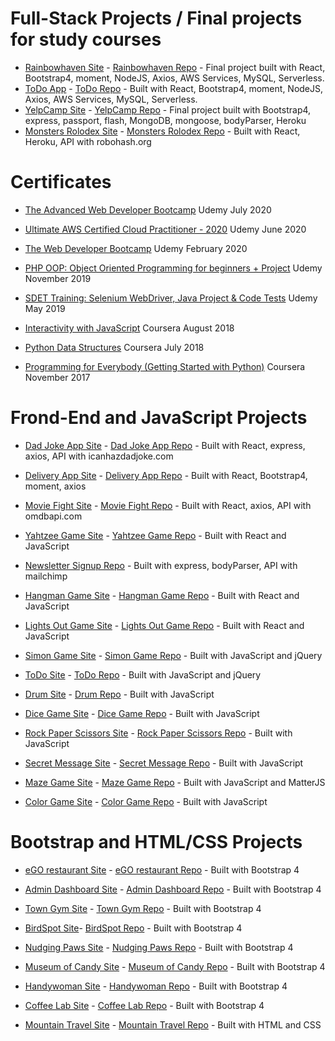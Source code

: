 # Full-Stack Projects / Final projects for study courses

- [Rainbowhaven Site](https://techreturnersmarchcohort2020.github.io/rainbowhaven-react-frontend/) - [Rainbowhaven Repo](https://github.com/techReturnersMarchCohort2020/rainbowhaven-react-frontend) - Final project built with React, Bootstrap4, moment, NodeJS, Axios, AWS Services, MySQL, Serverless.
- [ToDo App](https://github.com/MariyaLcs/todo-react-applictaion/) - [ToDo Repo](https://mariyalcs.github.io/todo-react-applictaion/) - Built with React, Bootstrap4, moment, NodeJS, Axios, AWS Services, MySQL, Serverless.
- [YelpCamp Site](https://github.com/MariyaLcs/YelpCamp) - [YelpCamp Repo](https://camprest.herokuapp.com/) - Final project built with Bootstrap4, express, passport, flash, MongoDB, mongoose, bodyParser, Heroku
- [Monsters Rolodex Site](https://monsters-project1.herokuapp.com/) - [Monsters Rolodex Repo](https://github.com/MariyaLcs/monsters-rolodex) - Built with React, Heroku, API with robohash.org

# Certificates

- [The Advanced Web Developer Bootcamp](https://www.udemy.com/certificate/UC-cef3f5f9-87b9-44dd-904b-1b4ad52ca316/) Udemy July 2020
- [Ultimate AWS Certified Cloud Practitioner - 2020](https://www.udemy.com/certificate/UC-c832779c-b806-4bbf-96be-10c9068952ed/) Udemy June 2020
- [ The Web Developer Bootcamp](https://www.udemy.com/certificate/UC-849e4955-b981-474f-b047-90040fab08ca/) Udemy February 2020

- [PHP OOP: Object Oriented Programming for beginners + Project](https://www.udemy.com/certificate/UC-K893H5WS/) Udemy November 2019
- [SDET Training: Selenium WebDriver, Java Project & Code Tests](https://www.udemy.com/certificate/UC-WKPJP1F8/) Udemy May 2019

- [Interactivity with JavaScript](https://www.coursera.org/account/accomplishments/verify/MLJNRKGEZW2S) Coursera August 2018
- [Python Data Structures](https://www.coursera.org/account/accomplishments/verify/FCUD8KRYTLW7) Coursera July 2018

- [Programming for Everybody (Getting Started with Python)](https://www.coursera.org/account/accomplishments/verify/B6L9YYPKSJXA) Coursera November 2017

# Frond-End and JavaScript Projects

- [Dad Joke App Site](https://mariyalcs.github.io/dad-joke/) - [Dad Joke App Repo](https://github.com/MariyaLcs/dad-joke) - Built with React, express, axios, API with icanhazdadjoke.com
- [Delivery App Site](https://mariyalcs.github.io/delivery/) - [Delivery App Repo](https://github.com/MariyaLcs/delivery) - Built with React, Bootstrap4, moment, axios

- [Movie Fight Site](https://mariyalcs.github.io/movie_battle/) - [Movie Fight Repo](https://github.com/MariyaLcs/movie_battle) - Built with React, axios, API with omdbapi.com
- [Yahtzee Game Site](https://mariyalcs.github.io/yahtzee/) - [Yahtzee Game Repo](https://github.com/MariyaLcs/yahtzee) - Built with React and JavaScript
- [Newsletter Signup Repo](https://github.com/MariyaLcs/Newsletter-Signup) - Built with express, bodyParser, API with mailchimp
- [Hangman Game Site](https://mariyalcs.github.io/hangman/) - [Hangman Game Repo](https://github.com/MariyaLcs/hangman) - Built with React and JavaScript
- [Lights Out Game Site](https://mariyalcs.github.io/lights_out/) - [Lights Out Game Repo](https://github.com/MariyaLcs/lights_out/) - Built with React and JavaScript

- [Simon Game Site](https://mariyalcs.github.io/Simon-Game/) - [Simon Game Repo](https://github.com/MariyaLcs/Simon-Game) - Built with JavaScript and jQuery
- [ToDo Site](https://mariyalcs.github.io/Todo_List/) - [ToDo Repo](https://github.com/MariyaLcs/Todo_List) - Built with JavaScript and jQuery
- [Drum Site](https://mariyalcs.github.io/drum/) - [Drum Repo](https://github.com/MariyaLcs/drum) - Built with JavaScript
- [Dice Game Site](https://mariyalcs.github.io/dice-game/) - [Dice Game Repo](https://github.com/MariyaLcs/dice-game) - Built with JavaScript
- [Rock Paper Scissors Site](https://mariyalcs.github.io/rock-paper-scissors/) - [Rock Paper Scissors Repo](https://github.com/MariyaLcs/rock-paper-scissors) - Built with JavaScript
- [Secret Message Site](https://mariyalcs.github.io/secret_message/) - [Secret Message Repo](https://github.com/MariyaLcs/secret_message) - Built with JavaScript
- [Maze Game Site](https://mariyalcs.github.io/maze_game/) - [Maze Game Repo](https://github.com/MariyaLcs/maze_game) - Built with JavaScript and MatterJS
- [Color Game Site](https://mariyalcs.github.io/color_game/) - [Color Game Repo](https://github.com/MariyaLcs/color_game) - Built with JavaScript

# Bootstrap and HTML/CSS Projects

- [eGO restaurant Site](https://mariyalcs.github.io/restaurant/) - [eGO restaurant Repo](https://github.com/MariyaLcs/restaurant) - Built with Bootstrap 4
- [Admin Dashboard Site](https://mariyalcs.github.io/admin-dashboard/) - [Admin Dashboard Repo](https://github.com/MariyaLcs/admin-dashboard) - Built with Bootstrap 4
- [Town Gym Site](https://mariyalcs.github.io/local_gym/) - [Town Gym Repo](https://github.com/MariyaLcs/local_gym) - Built with Bootstrap 4
- [BirdSpot Site](https://mariyalcs.github.io/BirdSpot/)- [BirdSpot Repo](https://github.com/MariyaLcs/BirdSpot) - Built with Bootstrap 4
- [Nudging Paws Site](https://mariyalcs.github.io/nudging_paws/) - [Nudging Paws Repo](https://github.com/MariyaLcs/nudging_paws) - Built with Bootstrap 4
- [Museum of Candy Site](https://mariyalcs.github.io/museum_of_candy/) - [Museum of Candy Repo](https://github.com/MariyaLcs/museum_of_candy) - Built with Bootstrap 4
- [Handywoman Site](https://mariyalcs.github.io/handywoman/) - [Handywoman Repo](https://github.com/MariyaLcs/handywoman) - Built with Bootstrap 4
- [Coffee Lab Site](https://mariyalcs.github.io/coffee-lab/) - [Coffee Lab Repo](https://github.com/MariyaLcs/coffee-lab) - Built with Bootstrap 4

- [Mountain Travel Site](https://mariyalcs.github.io/mountain_travel/) - [Mountain Travel Repo](https://github.com/MariyaLcs/mountain_travel) - Built with HTML and CSS

